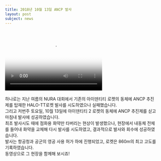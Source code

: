 ```yaml
---
title: 2018년 10월 13일 ANCP 발사
layout: post
subject: news
---
```

<video src="https://www.youtube.com/watch?v=o9diLBdbKro" poster="https://github.com/hsb6350/hanaro.github.io/blob/master/assets/logo/Hanaro%202" width="320" height="200" controls preload></video>
<br/><br/>
하나로는 지난 여름의 NURA 대회에서 기존의 아이덴티티 로켓의 동체에 ANCP 추진제를 탑재한 HALO-TT로켓 발사를 시도하였으나 실패했습니다.<br/>
그리고 저번주 토요일, 10월 13일에 아이덴티티 2 로켓의 동체에 ANCP 추진제를 싣고 마침내 발사에 성공하였습니다.<br/>
최초 발사시도 때에 점화용 화약만 타버리는 현상이 발생했으나, 현장에서 내동체 전체를 들어내 화약을 교체해 다시 발사를 시도하였고, 결과적으로 발사와 회수에 성공하였습니다. <br/>
발사는 항공청과 공군의 영공 사용 허가 하에 진행되었고, 로켓은 860m의 최고 고도를 기록하였습니다. <br/>
동영상으로 그 현장을 함께해 보시죠!
